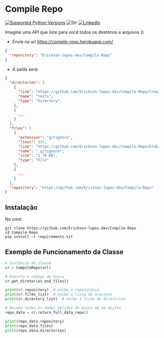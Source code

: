 # Compile Repo

[![Supported Python Versions](https://img.shields.io/pypi/pyversions/rich/10.11.0)](https://www.python.org/download/)
![Str](https://img.shields.io/github/stars/Erickson-lopes-dev/Compile-Repo?style=social) [![LinkedIn](https://img.shields.io/badge/LinkedIn-Erickson_Lopes%20-blue)](https://www.linkedin.com/in/ericksonlopes/)

Imagine uma API que liste para você todos os diretórios e arquivos ()

- Envie na url https://compile-repo.herokuapp.com/

```json
{
  "repository": "Erickson-lopes-dev/Compile-Repo"
}
```

- A saída será:

```json
{
  "directories": [
    {
      "link": "https://github.com/Erickson-lopes-dev/Compile-Repo/tree/master/tests",
      "name": "tests",
      "type": "Directory"
    },
    {
      ...
    }
  ],
  "files": [
    {
      "extension": "gitignore",
      "lines": 131,
      "link": "https://github.com/Erickson-lopes-dev/Compile-Repo/blob/master/.gitignore",
      "name": ".gitignore",
      "size": "1.78 KB",
      "type": "File"
    },
    {
      ...
    }
  ],
  "repository": "https://github.com/Erickson-lopes-dev/Compile-Repo"
}
```

## Instalação

No cmd:

```commandline
git clone https://github.com/Erickson-lopes-dev/Compile-Repo
cd Compile-Repo
pip install -r requirements.txt
```

## Exemplo de Funcionamento da Classe

```python
# Instância da classe
cr = CompileRepo(url)

# Executa o código de busca
cr.get_diretories_and_files()

print(cr.repository)  # exibe o repositório
print(cr.files_list)  # exibe a lista de arquivos
print(cr.directory_list)  # exibe a lista de diretorios

# Recebe todos os dados obtidos da busca em um objeto
repo_data = cr.return_full_data_repo()

print(repo_data.repository)
print(repo_data.files)
print(repo_data.directories)
```